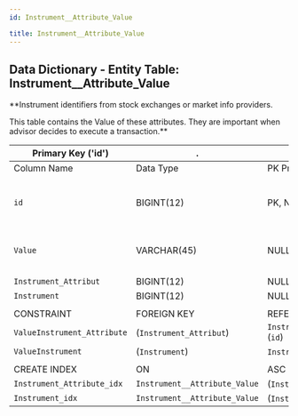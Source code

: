 ```yaml
---
id: Instrument__Attribute_Value

title: Instrument__Attribute_Value
---
```


## Data Dictionary - Entity Table: Instrument__Attribute_Value

**Instrument identifiers from stock exchanges or market info providers.
 
 This table contains the Value of these attributes. They are important when advisor decides to execute a transaction.**	


| Primary Key ('id')|.|ENGINE = InnoDB|.|.|
|---|---|---|---|---|
|Column Name|Data Type|PK Primary Key, NN-Not Null, Null|Example|Comments|
||
|`id`|BIGINT(12)|PK, NN|1|PrimaryKey-ID, Not Null (auto creates)|
|`Value`|VARCHAR(45)|NULL|e.g: US2058871029, TRE.MC, 6178, OMFSPF|The Attribute Value|
|`Instrument_Attribut`|BIGINT(12)|NULL|1|.|
|`Instrument`|BIGINT(12)|NULL|1|.|
||
|CONSTRAINT|FOREIGN KEY|REFERENCES|ON DELETE|ON UPDATE|
|`ValueInstrument_Attribute`|(`Instrument_Attribut`)|`Instrument__Attribute_Definition` (`id`)| NO ACTION|NO ACTION|
|`ValueInstrument`|(`Instrument`)|`Instrument` (`id`)| NO ACTION|NO ACTION|
||
|CREATE INDEX|ON|ASC|VISABLE|.|
|`Instrument_Attribute_idx`|`Instrument__Attribute_Value`| (`Instrument_Attribut` ASC)| VISIBLE|.|
|`Instrument_idx`|`Instrument__Attribute_Value`| (`Instrument` ASC)| VISIBLE|.|

